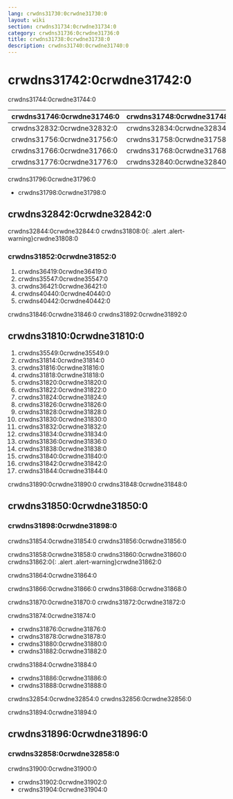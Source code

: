 ```yaml
---
lang: crwdns31730:0crwdne31730:0
layout: wiki
section: crwdns31734:0crwdne31734:0
category: crwdns31736:0crwdne31736:0
title: crwdns31738:0crwdne31738:0
description: crwdns31740:0crwdne31740:0
---
```


# crwdns31742:0crwdne31742:0
crwdns31744:0crwdne31744:0

| crwdns31746:0crwdne31746:0 | crwdns31748:0crwdne31748:0 | crwdns31750:0crwdne31750:0 | crwdns31752:0crwdne31752:0 | crwdns31754:0crwdne31754:0 |
| -------------------------- | -------------------------- | -------------------------- | -------------------------- | -------------------------- |
| crwdns32832:0crwdne32832:0 | crwdns32834:0crwdne32834:0 | crwdns31770:0crwdne31770:0 | crwdns32836:0crwdne32836:0 | crwdns32838:0crwdne32838:0 |
| crwdns31756:0crwdne31756:0 | crwdns31758:0crwdne31758:0 | crwdns31760:0crwdne31760:0 | crwdns31762:0crwdne31762:0 | crwdns31764:0crwdne31764:0 |
| crwdns31766:0crwdne31766:0 | crwdns31768:0crwdne31768:0 | crwdns31780:0crwdne31780:0 | crwdns31772:0crwdne31772:0 | crwdns31774:0crwdne31774:0 |
| crwdns31776:0crwdne31776:0 | crwdns32840:0crwdne32840:0 | crwdns31790:0crwdne31790:0 | crwdns31782:0crwdne31782:0 | crwdns31784:0crwdne31784:0 |

crwdns31796:0crwdne31796:0
- crwdns31798:0crwdne31798:0

## crwdns32842:0crwdne32842:0

crwdns32844:0crwdne32844:0
crwdns31808:0{: .alert .alert-warning}crwdne31808:0

### crwdns31852:0crwdne31852:0

1. crwdns36419:0crwdne36419:0
1. crwdns35547:0crwdne35547:0
1. crwdns36421:0crwdne36421:0
1. crwdns40440:0crwdne40440:0
1. crwdns40442:0crwdne40442:0

crwdns31846:0crwdne31846:0 crwdns31892:0crwdne31892:0

## crwdns31810:0crwdne31810:0

1. crwdns35549:0crwdne35549:0
1. crwdns31814:0crwdne31814:0
1. crwdns31816:0crwdne31816:0
1. crwdns31818:0crwdne31818:0
1. crwdns31820:0crwdne31820:0
1. crwdns31822:0crwdne31822:0
1. crwdns31824:0crwdne31824:0
1. crwdns31826:0crwdne31826:0
1. crwdns31828:0crwdne31828:0
1. crwdns31830:0crwdne31830:0
1. crwdns31832:0crwdne31832:0
1. crwdns31834:0crwdne31834:0
1. crwdns31836:0crwdne31836:0
1. crwdns31838:0crwdne31838:0
1. crwdns31840:0crwdne31840:0
1. crwdns31842:0crwdne31842:0
1. crwdns31844:0crwdne31844:0

crwdns31890:0crwdne31890:0 crwdns31848:0crwdne31848:0

## crwdns31850:0crwdne31850:0

### crwdns31898:0crwdne31898:0
crwdns31854:0crwdne31854:0 crwdns31856:0crwdne31856:0

crwdns31858:0crwdne31858:0 crwdns31860:0crwdne31860:0
crwdns31862:0{: .alert .alert-warning}crwdne31862:0

crwdns31864:0crwdne31864:0

crwdns31866:0crwdne31866:0 crwdns31868:0crwdne31868:0

crwdns31870:0crwdne31870:0 crwdns31872:0crwdne31872:0

crwdns31874:0crwdne31874:0
- crwdns31876:0crwdne31876:0
- crwdns31878:0crwdne31878:0
- crwdns31880:0crwdne31880:0
- crwdns31882:0crwdne31882:0

crwdns31884:0crwdne31884:0
- crwdns31886:0crwdne31886:0
- crwdns31888:0crwdne31888:0

crwdns32854:0crwdne32854:0 crwdns32856:0crwdne32856:0

crwdns31894:0crwdne31894:0

## crwdns31896:0crwdne31896:0

### crwdns32858:0crwdne32858:0

crwdns31900:0crwdne31900:0
- crwdns31902:0crwdne31902:0
- crwdns31904:0crwdne31904:0
